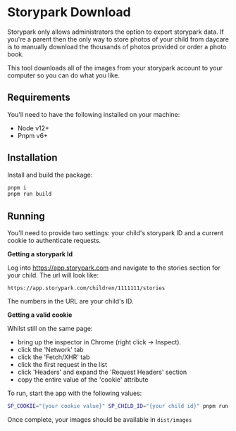 # Storypark Download

Storypark only allows administrators the option to export storypark data. If you're a parent then the only way to store
photos of your child from daycare is to manually download the thousands of photos provided or order a photo book.

This tool downloads all of the images from your storypark account to your computer so you can do what you like.

## Requirements

You'll need to have the following installed on your machine:

* Node v12+
* Pnpm v6+

## Installation

Install and build the package:

```sh
pnpm i
pnpm run build
```

## Running

You'll need to provide two settings: your child's storypark ID and a current cookie to authenticate requests.

**Getting a storypark Id**

Log into https://app.storypark.com and navigate to the stories section for your child. The url will look like:

`https://app.storypark.com/children/1111111/stories`

The numbers in the URL are your child's ID. 

**Getting a valid cookie**

Whilst still on the same page:

* bring up the inspector in Chrome (right click -> Inspect).
* click the 'Network' tab
* click the 'Fetch/XHR' tab
* click the first request in the list
* click 'Headers' and expand the 'Request Headers' section
* copy the entire value of the 'cookie' attribute

To run, start the app with the following values:

```sh
SP_COOKIE="{your cookie value}" SP_CHILD_ID="{your child id}" pnpm run start
```

Once complete, your images should be available in `dist/images`
